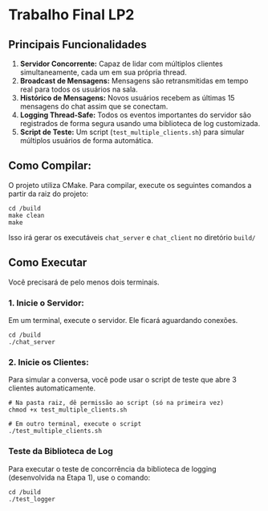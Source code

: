 # Trabalho Final LP2

## Principais Funcionalidades
1. **Servidor Concorrente:** Capaz de lidar com múltiplos clientes simultaneamente, cada um em sua própria thread.
2. **Broadcast de Mensagens:** Mensagens são retransmitidas em tempo real para todos os usuários na sala.
3. **Histórico de Mensagens:** Novos usuários recebem as últimas 15 mensagens do chat assim que se conectam.
4. **Logging Thread-Safe:** Todos os eventos importantes do servidor são registrados de forma segura usando uma biblioteca de log customizada.
5. **Script de Teste:** Um script (`test_multiple_clients.sh`) para simular múltiplos usuários de forma automática.

## Como Compilar:
O projeto utiliza CMake. Para compilar, execute os seguintes comandos a partir da raiz do projeto:
```
cd /build
make clean
make
```
Isso irá gerar os executáveis `chat_server` e `chat_client` no diretório `build/`

## Como Executar
Você precisará de pelo menos dois terminais.

### 1. Inicie o Servidor:
Em um terminal, execute o servidor. Ele ficará aguardando conexões.
```
cd /build
./chat_server
```

### 2. Inicie os Clientes:
Para simular a conversa, você pode usar o script de teste que abre 3 clientes automaticamente.
```
# Na pasta raiz, dê permissão ao script (só na primeira vez)
chmod +x test_multiple_clients.sh

# Em outro terminal, execute o script
./test_multiple_clients.sh
```

### Teste da Biblioteca de Log
Para executar o teste de concorrência da biblioteca de logging (desenvolvida na Etapa 1), use o comando:
```
cd /build
./test_logger
```